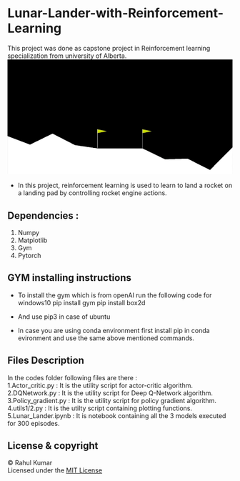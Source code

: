 # Lunar-Lander-with-Reinforcement-Learning
This project was done as capstone project in Reinforcement learning specialization from university of Alberta.
![](Assets/lunar.gif)
* In this project, reinforcement learning is used to learn to land a rocket on a landing pad by controlling rocket engine actions.
## Dependencies :
  1. Numpy
  2. Matplotlib
  3. Gym
  4. Pytorch
## GYM installing instructions
* To install the gym which is from openAI run the following code for windows10
  pip install gym
  pip install box2d
  
* And use pip3 in case of ubuntu
* In case you are using conda environment first install pip in conda evironment and use the same above mentioned commands.

## Files Description
 In the codes folder following files are there : </br>
   1.Actor_critic.py    : It is the utility script for actor-critic algorithm.</br> 
   2.DQNetwork.py       : It is the utility script for Deep Q-Network algorithm.</br>
   3.Policy_gradient.py : It is the utility script for policy gradient algorithm.</br>
   4.utils1/2.py        : It is the utilty script containing plotting functions.</br>
   5.Lunar_Lander.ipynb : It is notebook containing all the 3 models executed for 300 episodes.</br>

## License & copyright
 © Rahul Kumar  
 Licensed under the [MIT License](LICENSE)
